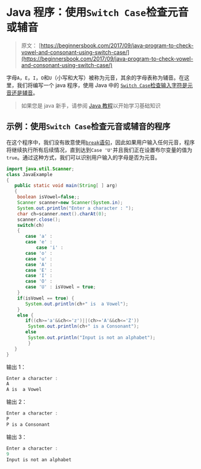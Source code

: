 # Java 程序：使用`Switch Case`检查元音或辅音

> 原文： [https://beginnersbook.com/2017/09/java-program-to-check-vowel-and-consonant-using-switch-case/](https://beginnersbook.com/2017/09/java-program-to-check-vowel-and-consonant-using-switch-case/)

字母`A`，`E`，`I`，`O`和`U`（小写和大写）被称为元音，其余的字母表称为辅音。在这里，我们将编写一个 java 程序，使用 Java 中的 [`Switch Case`检查输入字符是元音还是辅音](https://beginnersbook.com/2017/08/java-switch-case/)。

> 如果您是 java 新手，请参阅 [Java 教程](https://beginnersbook.com/java-tutorial-for-beginners-with-examples/)以开始学习基础知识

## 示例：使用`Switch Case`检查元音或辅音的程序

在这个程序中，我们没有故意使用[`break`语句](https://beginnersbook.com/2017/08/java-break-statement/)，因此如果用户输入任何元音，程序将继续执行所有后续情况，直到达到`Case 'U'`并且我们正在设置布尔变量的值为`true`。通过这种方式，我们可以识别用户输入的字母是否为元音。

```java
import java.util.Scanner;
class JavaExample
{
   public static void main(String[ ] arg)
   {
	boolean isVowel=false;;
	Scanner scanner=new Scanner(System.in);
	System.out.println("Enter a character : ");
	char ch=scanner.next().charAt(0); 
	scanner.close();
	switch(ch)
	{
	   case 'a' :
	   case 'e' :
    	   case 'i' :
	   case 'o' :
	   case 'u' :
	   case 'A' :
	   case 'E' :
	   case 'I' :
	   case 'O' :
	   case 'U' : isVowel = true;
	}
	if(isVowel == true) {
	   System.out.println(ch+" is  a Vowel");
	}
	else {
	   if((ch>='a'&&ch<='z')||(ch>='A'&&ch<='Z'))
		System.out.println(ch+" is a Consonant");
	   else
		System.out.println("Input is not an alphabet");		
        }
   }
}
```

输出 1：

```java
Enter a character : 
A
A is  a Vowel
```

输出 2：

```java
Enter a character : 
P
P is a Consonant
```

输出 3：

```java
Enter a character : 
9
Input is not an alphabet
```